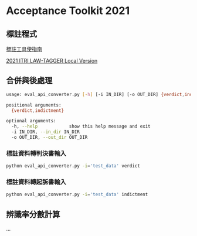 # Acceptance Toolkit 2021
## 標註程式
[標註工具使指南](https://hackmd.io/0nrrMc5NQRKxlZZVkwmD7w)

[2021 ITRI LAW-TAGGER Local Version](https://github.com/NLU-Law-Tech/2021_VerdictTagger/tree/local-mode#下載) 

## 合併與後處理
```sh
usage: eval_api_converter.py [-h] [-i IN_DIR] [-o OUT_DIR] {verdict,indictment}

positional arguments:
  {verdict,indictment}

optional arguments:
  -h, --help            show this help message and exit
  -i IN_DIR, --in_dir IN_DIR
  -o OUT_DIR, --out_dir OUT_DIR
```
### 標註資料轉**判決書**輸入
```sh
python eval_api_converter.py -i='test_data' verdict
```
### 標註資料轉**起訴書**輸入
```sh
python eval_api_converter.py -i='test_data' indictment
```
## 辨識率分數計算
...